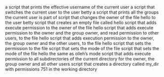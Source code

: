a script that prints the effective username of the current user
a script that switches the current user to the user betty
a script that prints all the groups the current user is part of
script that changes the owner of the file hello to the user betty
script that creates an empty file called hello
script that adds execute permission to the owner of the file hello
script that adds execute permission to the owner and the group owner, and read permission to other users, to the file hello
script that adds execution permission to the owner, the group owner and the other users, to the file hello
script that sets the permission to the file
script that sets the mode of the file
script that sets the mode of the file hello the same as olleh’s mode
script that adds execute permission to all subdirectories of the current directory for the owner, the group owner and all other users
script that creates a directory called my_dir with permissions 751 in the working directory
